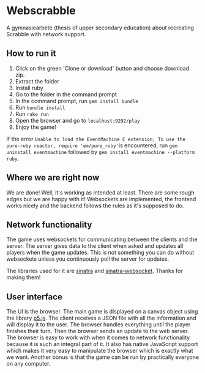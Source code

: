 # Webscrabble
A gymnasiearbete (thesis of upper secondary education) about recreating Scrabble with network support.

## How to run it
1. Click on the green 'Clone or download' button and choose download zip.
2. Extract the folder
3. Install ruby
4. Go to the folder in the command prompt
5. In the command prompt, run ```gem install bundle```
6. Run ```bundle install```
7. Run ```rake run```
8. Open the browser and go to ```localhost:9292/play```
9. Enjoy the game!

If the error ```Unable to load the EventMachine C extension; To use the pure-ruby reactor, require 'em/pure_ruby'```is encountered, run ```gem uninstall eventmachine``` followed by ```gem install eventmachine --platform ruby```.

## Where we are right now
We are done! Well, it's working as intended at least. There are some rough edges but we are happy with it! Websockets are implemented, the frontend works nicely and the backend follows the rules as it's supposed to do.

## Network functionality
The game uses websockets for communicating between the clients and the server. The server gives data to the client when asked and updates all players when the game updates. This is not something you can do without websockets unless you continuously poll the server for updates.

The libraries used for it are [sinatra](http://sinatrarb.com/) and [sinatra-websocket](https://github.com/gruis/sinatra-websocket). Thanks for making them!

## User interface
The UI is the browser. The main game is displayed on a canvas object using the library [p5.js](https://p5js.org/). The client receives a JSON file with all the information and will display it to the user. The browser handles everything until the player finishes their turn. Then the browser sends an update to the web server. The browser is easy to work with when it comes to network functionality because it is such an integral part of it. It also has native JavaScript support which makes it very easy to manipulate the browser which is exactly what we want. Another bonus is that the game can be run by practically everyone on any computer.
